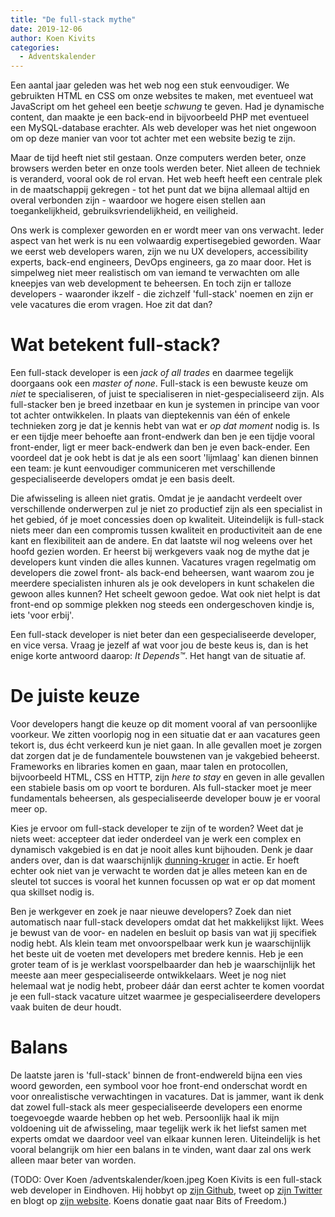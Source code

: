 ```yaml
---
title: "De full-stack mythe"
date: 2019-12-06
author: Koen Kivits
categories: 
  - Adventskalender
---
```

Een aantal jaar geleden was het web nog een stuk eenvoudiger. We gebruikten HTML en CSS om onze websites te maken, met eventueel wat JavaScript om het geheel een beetje *_schwung_* te geven. Had je dynamische content, dan maakte je een back-end in bijvoorbeeld PHP met eventueel een MySQL-database erachter. Als web developer was het niet ongewoon om op deze manier van voor tot achter met een website bezig te zijn.

Maar de tijd heeft niet stil gestaan. Onze computers werden beter, onze browsers werden beter en onze tools werden beter. Niet alleen de techniek is veranderd, vooral ook de rol ervan. Het web heeft heeft een centrale plek in de maatschappij gekregen - tot het punt dat we bijna allemaal altijd en overal verbonden zijn - waardoor we hogere eisen stellen aan toegankelijkheid, gebruiksvriendelijkheid, en veiligheid.

Ons werk is complexer geworden en er wordt meer van ons verwacht. Ieder aspect van het werk is nu een volwaardig expertisegebied geworden. Waar we eerst web developers waren, zijn we nu UX developers, accessibility experts, back-end engineers, DevOps engineers, ga zo maar door. Het is simpelweg niet meer realistisch om van iemand te verwachten om alle kneepjes van web development te beheersen. En toch zijn er talloze developers - waaronder ikzelf - die zichzelf 'full-stack' noemen en zijn er vele vacatures die erom vragen. Hoe zit dat dan?

# Wat betekent full-stack?

Een full-stack developer is een _jack of all trades_ en daarmee tegelijk doorgaans ook een _master of none_. Full-stack is een bewuste keuze om _niet_ te specialiseren, of juist te specialiseren in niet-gespecialiseerd zijn. Als full-stacker ben je breed inzetbaar en kun je systemen in principe van voor tot achter ontwikkelen. In plaats van dieptekennis van één of enkele technieken zorg je dat je kennis hebt van wat er _op dat moment_ nodig is. Is er een tijdje meer behoefte aan front-endwerk dan ben je een tijdje vooral front-ender, ligt er meer back-endwerk dan ben je even back-ender. Een voordeel dat je ook hebt is dat je als een soort 'lijmlaag' kan dienen binnen een team: je kunt eenvoudiger communiceren met verschillende gespecialiseerde developers omdat je een basis deelt.

Die afwisseling is alleen niet gratis. Omdat je je aandacht verdeelt over verschillende onderwerpen zul je niet zo productief zijn als een specialist in het gebied, óf je moet concessies doen op kwaliteit. Uiteindelijk is full-stack niets meer dan een compromis tussen kwaliteit en productiviteit aan de ene kant en flexibiliteit aan de andere. En dat laatste wil nog weleens over het hoofd gezien worden. Er heerst bij werkgevers vaak nog de mythe dat je developers kunt vinden die alles kunnen. Vacatures vragen regelmatig om developers die zowel front- als back-end beheersen, want waarom zou je meerdere specialisten inhuren als je ook developers in kunt schakelen die gewoon alles kunnen? Het scheelt gewoon gedoe. Wat ook niet helpt is dat front-end op sommige plekken nog steeds een ondergeschoven kindje is, iets 'voor erbij'.

Een full-stack developer is niet beter dan een gespecialiseerde developer, en vice versa. Vraag je jezelf af wat voor jou de beste keus is, dan is het enige korte antwoord daarop: *_It Depends™_*. Het hangt van de situatie af.

# De juiste keuze

Voor developers hangt die keuze op dit moment vooral af van persoonlijke voorkeur. We zitten voorlopig nog in een situatie dat er aan vacatures geen tekort is, dus écht verkeerd kun je niet gaan. In alle gevallen moet je zorgen dat zorgen dat je de fundamentele bouwstenen van je vakgebied beheerst. Frameworks en libraries komen en gaan, maar talen en protocollen, bijvoorbeeld HTML, CSS en HTTP, zijn *_here to stay_* en geven in alle gevallen een stabiele basis om op voort te borduren. Als full-stacker moet je meer fundamentals beheersen, als gespecialiseerde developer bouw je er vooral meer op.

Kies je ervoor om full-stack developer te zijn of te worden? Weet dat je niets weet: accepteer dat ieder onderdeel van je werk een complex en dynamisch vakgebied is en dat je nooit alles kunt bijhouden. Denk je daar anders over, dan is dat waarschijnlijk [dunning-kruger](https://nl.wikipedia.org/wiki/Dunning-krugereffect) in actie. Er hoeft echter ook niet van je verwacht te worden dat je alles meteen kan en de sleutel tot succes is vooral het kunnen focussen op wat er op dat moment qua skillset nodig is.

Ben je werkgever en zoek je naar nieuwe developers? Zoek dan niet automatisch naar full-stack developers omdat dat het makkelijkst lijkt. Wees je bewust van de voor- en nadelen en besluit op basis van wat jij specifiek nodig hebt. Als klein team met onvoorspelbaar werk kun je waarschijnlijk het beste uit de voeten met developers met bredere kennis. Heb je een groter team of is je werklast voorspelbaarder dan heb je waarschijnlijk het meeste aan meer gespecialiseerde ontwikkelaars. Weet je nog niet helemaal wat je nodig hebt, probeer dáár dan eerst achter te komen voordat je een full-stack vacature uitzet waarmee je gespecialiseerdere developers vaak buiten de deur houdt.

# Balans

De laatste jaren is 'full-stack' binnen de front-endwereld bijna een vies woord geworden, een symbool voor hoe front-end onderschat wordt en voor onrealistische verwachtingen in vacatures. Dat is jammer, want ik denk dat zowel full-stack als meer gespecialiseerde developers een enorme toegevoegde waarde hebben op het web. Persoonlijk haal ik mijn voldoening uit de afwisseling, maar tegelijk werk ik het liefst samen met experts omdat we daardoor veel van elkaar kunnen leren. Uiteindelijk is het vooral belangrijk om hier een balans in te vinden, want daar zal ons werk alleen maar beter van worden.

(TODO: Over Koen
/adventskalender/koen.jpeg
Koen Kivits is een full-stack web developer in Eindhoven. Hij hobbyt op [zijn Github](https://github.com/koenkivits), tweet op [zijn Twitter](https://twitter.com/koenkivits) en blogt op [zijn website](https://koen.kivits.com/).
Koens donatie gaat naar Bits of Freedom.)
